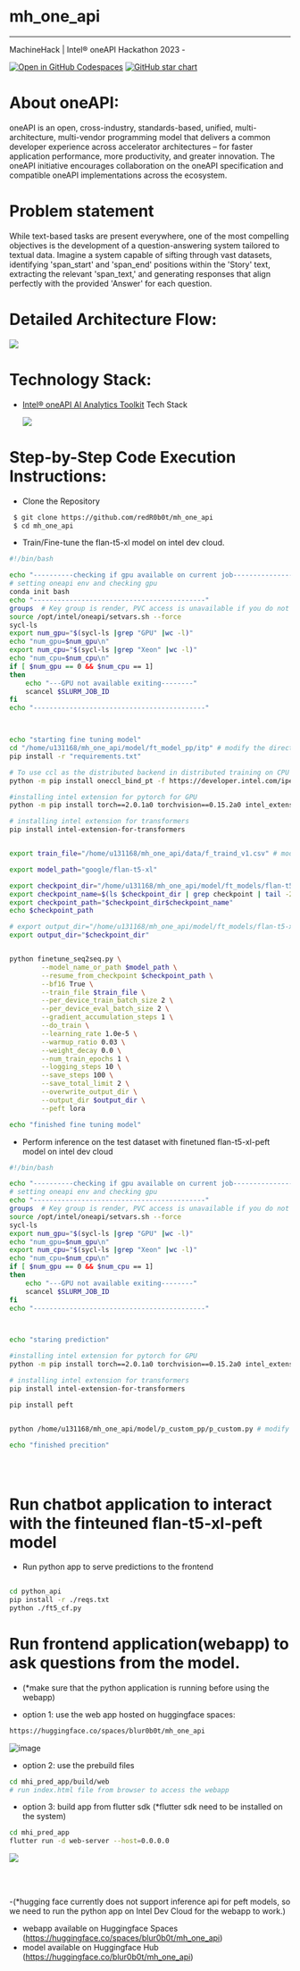 # mh_one_api


<hr>


MachineHack | Intel® oneAPI Hackathon 2023 -

[![Open in GitHub Codespaces](https://github.com/codespaces/badge.svg)](https://codespaces.new/redR0b0t/mh_one_api)
[![GitHub star chart](https://img.shields.io/github/stars/redR0b0t/mh_one_api?style=social)](https://star-history.com/#redR0b0t/mh_one_api)

# About oneAPI:

oneAPI is an open, cross-industry, standards-based, unified, multi-architecture, multi-vendor programming model that delivers a common developer experience across accelerator architectures – for faster application performance, more productivity, and greater innovation. The oneAPI initiative encourages collaboration on the oneAPI specification and compatible oneAPI implementations across the ecosystem.

 
# Problem statement
While text-based tasks are present everywhere, one of the most compelling objectives is the development of a question-answering system tailored to textual data. Imagine a system capable of sifting through vast datasets, identifying 'span_start' and 'span_end' positions within the 'Story' text, extracting the relevant 'span_text,' and generating responses that align perfectly with the provided 'Answer' for each question.



# Detailed Architecture Flow:

![](./assets/Process-Flow.png)

# Technology Stack:

- [Intel® oneAPI AI Analytics Toolkit](https://www.intel.com/content/www/us/en/developer/tools/oneapi/ai-analytics-toolkit-download.html) Tech Stack

  ![](./assets/Intel-Tech-Stack.png)


# Step-by-Step Code Execution Instructions:


- Clone the Repository

```bash
 $ git clone https://github.com/redR0b0t/mh_one_api
 $ cd mh_one_api
```

- Train/Fine-tune the flan-t5-xl model on intel dev cloud.




```bash
#!/bin/bash

echo "----------checking if gpu available on current job-----------------"
# setting oneapi env and checking gpu
conda init bash
echo "-------------------------------------------"
groups  # Key group is render, PVC access is unavailable if you do not have render group present.
source /opt/intel/oneapi/setvars.sh --force
sycl-ls
export num_gpu="$(sycl-ls |grep "GPU" |wc -l)"
echo "num_gpu=$num_gpu\n"
export num_cpu="$(sycl-ls |grep "Xeon" |wc -l)"
echo "num_cpu=$num_cpu\n"
if [ $num_gpu == 0 && $num_cpu == 1] 
then 
    echo "---GPU not available exiting--------"
    scancel $SLURM_JOB_ID
fi 
echo "-------------------------------------------"



echo "starting fine tuning model"
cd "/home/u131168/mh_one_api/model/ft_model_pp/itp" # modify the directory path to the location of the repo on system
pip install -r "requirements.txt"

# To use ccl as the distributed backend in distributed training on CPU requires to install below requirement.
python -m pip install oneccl_bind_pt -f https://developer.intel.com/ipex-whl-stable-cpu

#installing intel extension for pytorch for GPU
python -m pip install torch==2.0.1a0 torchvision==0.15.2a0 intel_extension_for_pytorch==2.0.110+xpu -f https://developer.intel.com/ipex-whl-stable-xpu

# installing intel extension for transformers
pip install intel-extension-for-transformers


export train_file="/home/u131168/mh_one_api/data/f_traind_v1.csv" # modify the directory path to the location of the repo on system

export model_path="google/flan-t5-xl"

export checkpoint_dir="/home/u131168/mh_one_api/model/ft_models/flan-t5-xl_peft_ft_v2/"
export checkpoint_name=$(ls $checkpoint_dir | grep checkpoint | tail -2 | head -n 1)
export checkpoint_path="$checkpoint_dir$checkpoint_name"
echo $checkpoint_path

# export output_dir="/home/u131168/mh_one_api/model/ft_models/flan-t5-xl_peft_ft_v1"
export output_dir="$checkpoint_dir"


python finetune_seq2seq.py \
        --model_name_or_path $model_path \
        --resume_from_checkpoint $checkpoint_path \
        --bf16 True \
        --train_file $train_file \
        --per_device_train_batch_size 2 \
        --per_device_eval_batch_size 2 \
        --gradient_accumulation_steps 1 \
        --do_train \
        --learning_rate 1.0e-5 \
        --warmup_ratio 0.03 \
        --weight_decay 0.0 \
        --num_train_epochs 1 \
        --logging_steps 10 \
        --save_steps 100 \
        --save_total_limit 2 \
        --overwrite_output_dir \
        --output_dir $output_dir \
        --peft lora

echo "finished fine tuning model"


```

- Perform inference on the test dataset with finetuned flan-t5-xl-peft model on intel dev cloud

```bash
#!/bin/bash

echo "----------checking if gpu available on current job-----------------"
# setting oneapi env and checking gpu
echo "-------------------------------------------"
groups  # Key group is render, PVC access is unavailable if you do not have render group present.
source /opt/intel/oneapi/setvars.sh --force
sycl-ls
export num_gpu="$(sycl-ls |grep "GPU" |wc -l)"
echo "num_gpu=$num_gpu\n"
export num_cpu="$(sycl-ls |grep "Xeon" |wc -l)"
echo "num_cpu=$num_cpu\n"
if [ $num_gpu == 0 && $num_cpu == 1] 
then 
    echo "---GPU not available exiting--------"
    scancel $SLURM_JOB_ID
fi 
echo "-------------------------------------------"



echo "staring prediction"

#installing intel extension for pytorch for GPU
python -m pip install torch==2.0.1a0 torchvision==0.15.2a0 intel_extension_for_pytorch==2.0.110+xpu -f https://developer.intel.com/ipex-whl-stable-xpu

# installing intel extension for transformers
pip install intel-extension-for-transformers

pip install peft


python /home/u131168/mh_one_api/model/p_custom_pp/p_custom.py # modify the directory path to the location of the repo on system

echo "finished precition"





```

# Run chatbot application to interact with the finteuned flan-t5-xl-peft model

- Run python app to serve predictions to the frontend

```bash
 
cd python_api
pip install -r ./reqs.txt
python ./ft5_cf.py


```

# Run frontend application(webapp) to ask questions from the model.
- (*make sure that the python application is running before using the webapp)
  <br />



- option 1: use the web app hosted on huggingface spaces:
```bash
https://huggingface.co/spaces/blur0b0t/mh_one_api
```

![image](https://github.com/redR0b0t/mh_one_api/assets/143605527/a13a1480-0a50-413b-9329-53f8c51e6701)



- option 2: use the prebuild files
```bash
cd mhi_pred_app/build/web
# run index.html file from browser to access the webapp
```

- option 3: build app from flutter sdk (*flutter sdk need to be installed on the system)
```bash
cd mhi_pred_app
flutter run -d web-server --host=0.0.0.0
```

![](./assets/img.png)



 <br />
 <br />
    
-(*hugging face currently does not support inference api for peft models, so we need to run the python app on Intel Dev Cloud for the webapp to work.)
- webapp available on Huggingface Spaces (https://huggingface.co/spaces/blur0b0t/mh_one_api)
- model available on Huggingface Hub (https://huggingface.co/blur0b0t/mh_one_api)



